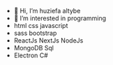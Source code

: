 - 👋 Hi, I’m huziefa altybe
- 👀 I’m interested in programming
- html css javascript
- sass bootstrap
- ReactJs NextJs NodeJs 
- MongoDB Sql 
- Electron C#
